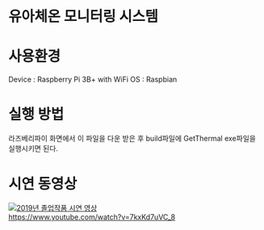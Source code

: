 # 유아체온 모니터링 시스템

# 사용환경
Device : Raspberry Pi 3B+ with WiFi
OS : Raspbian

# 실행 방법
라즈베리파이 화면에서 이 파일을 다운 받은 후 build파일에 GetThermal exe파일을 실행시키면 된다.

# 시연 동영상
[![2019년 졸업작품 시연 영상](https://img.youtube.com/vi/7kxKd7uVC_8/0.jpg)](https://www.youtube.com/watch?v=7kxKd7uVC_8)
<br>https://www.youtube.com/watch?v=7kxKd7uVC_8

